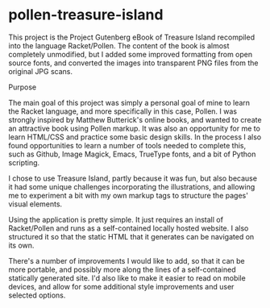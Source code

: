 # pollen-treasure-island

 This project is the Project Gutenberg eBook of Treasure Island recompiled into the language Racket/Pollen.  The content of the book is almost completely unmodified, but I added some improved formatting from open source fonts, and converted the images into transparent PNG files from the original JPG scans.
 
 Purpose
  
  The main goal of this project was simply a personal goal of mine to learn the Racket language, and more specifically in this case, Pollen.  I was strongly inspired by Matthew Butterick's online books, and wanted to create an attractive book using Pollen markup.  It was also an opportunity for me to learn HTML/CSS and practice some basic design skills.  In the process I also found opportunities to learn a number of tools needed to complete this, such as Github, Image Magick, Emacs, TrueType fonts, and a bit of Python scripting.
  
  I chose to use Treasure Island, partly because it was fun, but also because it had some unique challenges incorporating the illustrations, and allowing me to experiment a bit with my own markup tags to structure the pages' visual elements.
  
  Using the application is pretty simple.  It just requires an install of Racket/Pollen and runs as a self-contained locally hosted website.  I also structured it so that the static HTML that it generates can be navigated on its own.
  
  There's a number of improvements I would like to add, so that it can be more portable, and possibly more along the lines of a self-contained statically generated site.  I'd also like to make it easier to read on mobile devices, and allow for some additional style improvements and user selected options.
